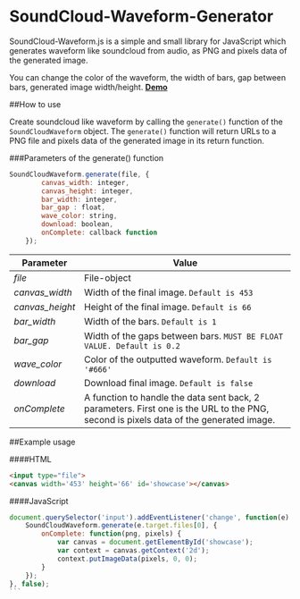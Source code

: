 # SoundCloud-Waveform-Generator
SoundCloud-Waveform.js is a simple and small library for JavaScript which generates waveform like soundcloud from audio, as PNG and pixels data of the generated image.

You can change the color of the waveform, the width of bars, gap between bars, generated image width/height. **<a href='http://idnan.github.io/SoundCloud-Waveform-Generator/'>Demo</a>**

##How to use


Create soundcloud like waveform by calling the ```generate()``` function of the ```SoundCloudWaveform``` object. The ```generate()``` function will return URLs to a PNG file and pixels data of the generated image in its return function.

###Parameters of the generate() function
```javascript
SoundCloudWaveform.generate(file, {
		canvas_width: integer,
		canvas_height: integer,
		bar_width: integer,
		bar_gap : float,
		wave_color: string,
		download: boolean,
		onComplete: callback function
	});
```

|Parameter | Value|
|--- | ---|
|*file* | File-object|
|*canvas_width* |Width of the final image. ```Default is 453```|
|*canvas_height*|Height of the final image. ```Default is 66```|
|*bar_width*|Width of the bars. ```Default is 1```|
|*bar_gap*|Width of the gaps between bars. ```MUST BE FLOAT VALUE. Default is 0.2```|
|*wave_color*|Color of the outputted waveform. ```Default is '#666'```|
|*download*|Download final image. ```Default is false```|
|*onComplete*|A function to handle the data sent back, 2 parameters. First one is the URL to the PNG, second is pixels data of the generated image.|

##Example usage

####HTML
```html
<input type="file">
<canvas width='453' height='66' id='showcase'></canvas>
```
####JavaScript
````javascript
document.querySelector('input').addEventListener('change', function(e) {
    SoundCloudWaveform.generate(e.target.files[0], {
    	onComplete: function(png, pixels) {
			var canvas = document.getElementById('showcase');
			var context = canvas.getContext('2d');
			context.putImageData(pixels, 0, 0);
		}
    });
}, false);
```